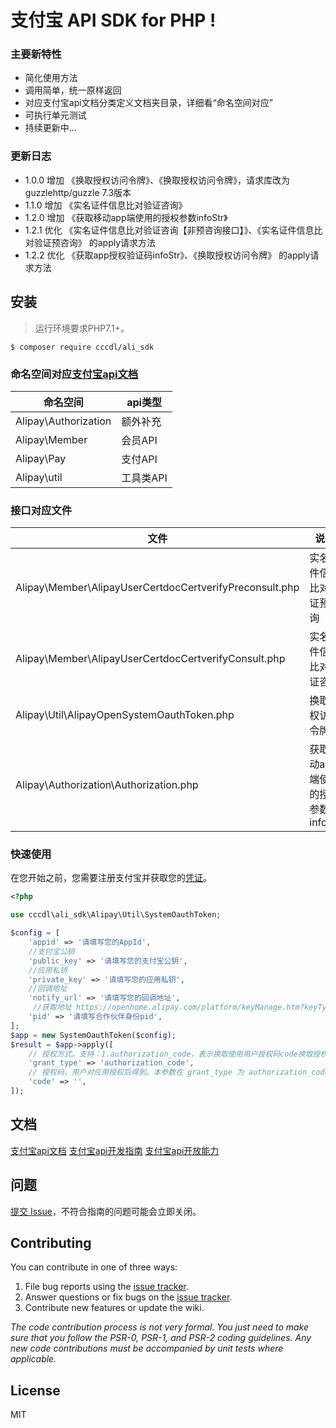 # 支付宝 API SDK for PHP  !

### 主要新特性
* 简化使用方法
* 调用简单，统一原样返回
* 对应支付宝api文档分类定义文档夹目录，详细看“命名空间对应”
* 可执行单元测试
* 持续更新中...

### 更新日志
- 1.0.0 增加 《换取授权访问令牌》、《换取授权访问令牌》，请求库改为 guzzlehttp/guzzle 7.3版本
- 1.1.0 增加 《实名证件信息比对验证咨询》
- 1.2.0 增加 《获取移动app端使用的授权参数infoStr》
- 1.2.1 优化 《实名证件信息比对验证咨询【非预咨询接口】》、《实名证件信息比对验证预咨询》 的apply请求方法
- 1.2.2 优化 《获取app授权验证码infoStr》、《换取授权访问令牌》 的apply请求方法

## 安装

> 运行环境要求PHP7.1+。

```shell
$ composer require cccdl/ali_sdk
```

### 命名空间对应[支付宝api文档](https://opendocs.alipay.com/apis)

| 命名空间|api类型|
| ------------------|------------|
| Alipay\Authorization|额外补充|
| Alipay\Member|会员API|
| Alipay\Pay|支付API|
| Alipay\util|工具类API|

### 接口对应文件

| 文件|说明|
| -------------------|------------|
| Alipay\Member\AlipayUserCertdocCertverifyPreconsult.php|实名证件信息比对验证预咨询|
| Alipay\Member\AlipayUserCertdocCertverifyConsult.php|实名证件信息比对验证咨询|
| Alipay\Util\AlipayOpenSystemOauthToken.php|换取授权访问令牌|
| Alipay\Authorization\Authorization.php|获取移动app端使用的授权参数infoStr|

### 快速使用

在您开始之前，您需要注册支付宝并获取您的[凭证](https://opendocs.alipay.com/apis/api_9/alipay.system.oauth.token)。

```php
<?php

use cccdl\ali_sdk\Alipay\Util\SystemOauthToken;

$config = [
    'appid' => '请填写您的AppId',
    //支付宝公钥
    'public_key' => '请填写您的支付宝公钥',
    //应用私钥
    'private_key' => '请填写您的应用私钥',
    //回调地址
    'notify_url' => '请填写您的回调地址',
     //获取地址 https://openhome.alipay.com/platform/keyManage.htm?keyType=partner 合作伙伴身份pid
    'pid' => '请填写合作伙伴身份pid',
];
$app = new SystemOauthToken($config);
$result = $app->apply([
    // 授权方式。支持：1.authorization_code，表示换取使用用户授权码code换取授权令牌access_token。 2.refresh_token，表示使用refresh_token刷新获取新授权令牌。
    'grant_type' => 'authorization_code',
    // 授权码，用户对应用授权后得到。本参数在 grant_type 为 authorization_code 时必填；为 refresh_token 时不填。
    'code' => '',
]);
```

## 文档

[支付宝api文档](https://opendocs.alipay.com/apis)
[支付宝api开发指南](https://opendocs.alipay.com/open/200)
[支付宝api开放能力](https://opendocs.alipay.com/apis/01da3s)

## 问题

[提交 Issue](https://github.com/cccdl/ali_sdk/issues)，不符合指南的问题可能会立即关闭。

## Contributing
You can contribute in one of three ways:
1. File bug reports using the [issue tracker](https://github.com/cccdl/ali_sdk/issues).
2. Answer questions or fix bugs on the [issue tracker](https://github.com/cccdl/ali_sdk/issues).
3. Contribute new features or update the wiki.

_The code contribution process is not very formal. You just need to make sure that you follow the PSR-0, PSR-1, and
PSR-2 coding guidelines. Any new code contributions must be accompanied by unit tests where applicable._

## License
MIT
